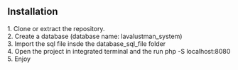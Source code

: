 ## Installation
<p>
    1. Clone or extract the repository.<br>
    2. Create a database (database name: lavalustman_system)<br>
    3. Import the sql file insde the database_sql_file folder<br>
    4. Open the project in integrated terminal and the run php -S localhost:8080<br>
    5. Enjoy
</p>
